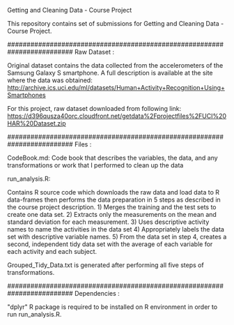 Getting and Cleaning Data - Course Project

This repository contains set of submissions for Getting and Cleaning Data - Course Project.

#########################################################################
Raw Dataset :

Original dataset contains the data collected from the accelerometers of the Samsung Galaxy S smartphone. 
A full description is available at the site where the data was obtained:
http://archive.ics.uci.edu/ml/datasets/Human+Activity+Recognition+Using+Smartphones

For this project, raw dataset downloaded from following link:
https://d396qusza40orc.cloudfront.net/getdata%2Fprojectfiles%2FUCI%20HAR%20Dataset.zip

#########################################################################
Files : 

CodeBook.md:
Code book that describes the variables, the data, and any transformations or work that I performed to clean up the data

run_analysis.R:

Contains R source code which downloads the raw data and load data to R data-frames then performs the data preparation in 5 steps as described in the course project description.
	1) Merges the training and the test sets to create one data set.
	2) Extracts only the measurements on the mean and standard deviation for each measurement.
    3) Uses descriptive activity names to name the activities in the data set
    4) Appropriately labels the data set with descriptive variable names.
	5) From the data set in step 4, creates a second, independent tidy data set with the average of each variable for each activity and each subject.

Grouped_Tidy_Data.txt is generated after performing all five steps of transformations. 

#########################################################################
Dependencies :

"dplyr" R package is required to be installed on R environment in order to run run_analysis.R.